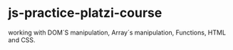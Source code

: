 # js-practice-platzi-course
working with DOM´S manipulation, Array´s manipulation, Functions, HTML and CSS.
